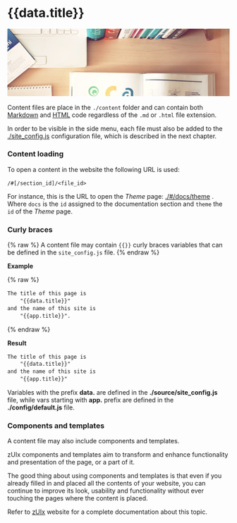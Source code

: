 # {{data.title}}

<img src="images/banners/content-files.jpg" class="mdl-shadow--8dp" style="max-width:100%">
<div class="vertical-spacer-16"></div>

Content files are place in the `./content` folder and can contain both
[Markdown](https://github.com/showdownjs/showdown/wiki/Showdown's-Markdown-syntax)
and [HTML](https://wikipedia.org/wiki/HTML) code regardless of the `.md` or `.html`
file extension.

In order to be visible in the side menu, each file must also be added to the
[./site_config.js](https://github.com/genielabs/zuix-web-template/blob/master/site_config.js#L1)
configuration file, which is described in the next chapter.


### Content loading

To open a content in the website the following URL is used:

```
/#[/section_id]/<file_id>
```

For instance, this is the URL to open the *Theme* page: [./#/docs/theme](./#/docs/theme) .
Where `docs` is the `id` assigned to the documentation section and `theme` the `id`
of the *Theme* page.


### Curly braces

{% raw %}
A content file may contain `{{}}` curly braces variables that can be defined
in the `site_config.js` file.
{% endraw %}

**Example**

{% raw %}
```html
The title of this page is
    "{{data.title}}"
and the name of this site is
    "{{app.title}}".
```
{% endraw %}

**Result**

```html
The title of this page is
    "{{data.title}}"
and the name of this site is
    "{{app.title}}"
```

Variables with the prefix **data.** are defined in the **./source/site_config.js** file,
while vars starting with **app.** prefix are defined in the **./config/default.js** file.


### Components and templates

A content file may also include components and templates.

zUIx components and templates aim to transform and enhance functionality
and presentation of the page, or a part of it.

The good thing about using components and templates is that even if you
already filled in and placed all the contents of your website, you can
continue to improve its look, usability and functionality without ever
touching the pages where the content is placed.

Refer to [zUIx](https://genielabs.github.io/zuix) website for
a complete documentation about this topic.

